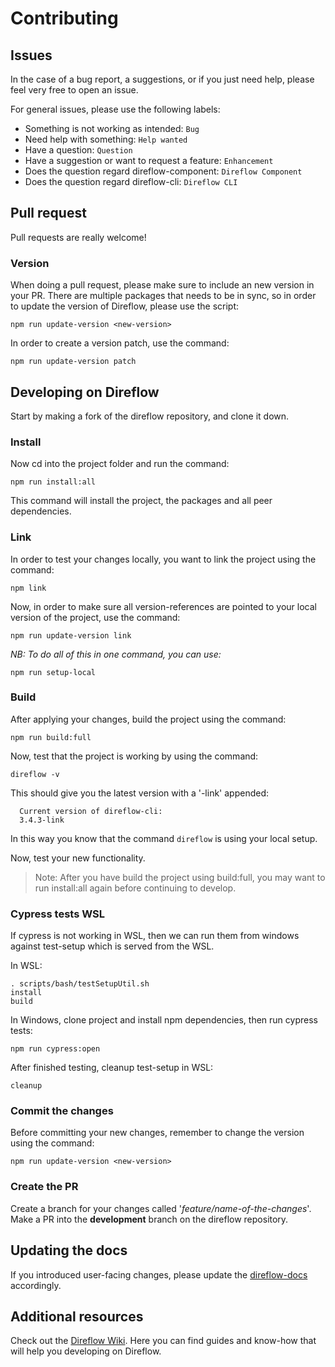 # Contributing

## Issues
In the case of a bug report, a suggestions, or if you just need help, please feel very free to open an issue.

For general issues, please use the following labels:
- Something is not working as intended: `Bug`
- Need help with something: `Help wanted`
- Have a question: `Question`
- Have a suggestion or want to request a feature: `Enhancement`
- Does the question regard direflow-component: `Direflow Component`
- Does the question regard direflow-cli: `Direflow CLI`

## Pull request
Pull requests are really welcome!

### Version
When doing a pull request, please make sure to include an new version in your PR.
There are multiple packages that needs to be in sync, so in order to update the version of Direflow, please use the script:
```console
npm run update-version <new-version>
```

In order to create a version patch, use the command:
```console
npm run update-version patch
```

## Developing on Direflow
Start by making a fork of the direflow repository, and clone it down.

### Install
Now cd into the project folder and run the command:
```console
npm run install:all
```
This command will install the project, the packages and all peer dependencies.

### Link
In order to test your changes locally, you want to link the project using the command:
```console
npm link
```

Now, in order to make sure all version-references are pointed to your local version of the project, use the command:
```console
npm run update-version link
```

_NB: To do all of this in one command, you can use:_
```console
npm run setup-local
```

### Build
After applying your changes, build the project using the command:
```console
npm run build:full
```

Now, test that the project is working by using the command:
```console
direflow -v
```

This should give you the latest version with a '-link' appended:
```console
  Current version of direflow-cli:
  3.4.3-link
```
In this way you know that the command `direflow` is using your local setup.

Now, test your new functionality.
> Note: After you have build the project using build:full, you may want to run install:all again before continuing to develop.

### Cypress tests WSL

If cypress is not working in WSL, then we can run them from windows against test-setup which is served from the WSL.

In WSL:
```
. scripts/bash/testSetupUtil.sh
install
build
```

In Windows, clone project and install npm dependencies, then run cypress tests:
```
npm run cypress:open
```

After finished testing, cleanup test-setup in WSL:
```
cleanup
```

### Commit the changes
Before committing your new changes, remember to change the version using the command:
```console
npm run update-version <new-version>
```

### Create the PR
Create a branch for your changes called '_feature/name-of-the-changes_'.
Make a PR into the **development** branch on the direflow repository.

## Updating the docs
If you introduced user-facing changes, please update the [direflow-docs](https://github.com/Silind-Software/direflow-docs) accordingly.

## Additional resources
Check out the [Direflow Wiki](https://github.com/Silind-Software/direflow/wiki). Here you can find guides and know-how that will help you developing on Direflow.
